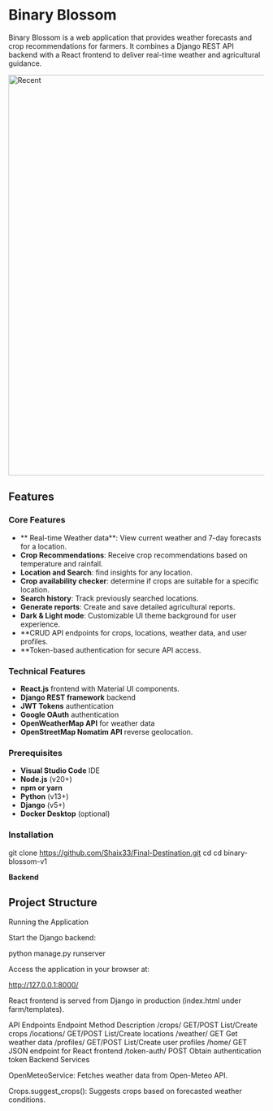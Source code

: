 # Binary Blossom

Binary Blossom is a web application that provides weather forecasts and crop recommendations for farmers. It combines a Django REST API backend with a React frontend to deliver real-time weather and agricultural guidance.

<img width="1187" height="789" alt="Recent" src="https://github.com/user-attachments/assets/57ee34f6-3164-4eec-9bf7-312a6315a52c" />

## Features

### **Core Features**
- ** Real-time Weather data**: View current weather and 7-day forecasts for a location.
- **Crop Recommendations**: Receive crop recommendations based on temperature and rainfall.
- **Location and Search**: find insights for any location.
- **Crop availability checker**: determine if crops are suitable for a specific location.
- **Search history**: Track previously searched locations.
- **Generate reports**: Create and save detailed agricultural reports.
- **Dark & Light mode**: Customizable UI theme background for user experience.
- **CRUD API endpoints for crops, locations, weather data, and user profiles.
- **Token-based authentication for secure API access.

### **Technical Features**
- **React.js** frontend with Material UI components.
- **Django REST framework** backend
- **JWT Tokens** authentication
- **Google OAuth** authentication
- **OpenWeatherMap API** for weather data
- **OpenStreetMap Nomatim API** reverse geolocation.

### Prerequisites
- **Visual Studio Code** IDE
- **Node.js** (v20+)
- **npm or yarn**
- **Python** (v13+)
- **Django** (v5+)
- **Docker Desktop** (optional)

### Installation

git clone https://github.com/Shaix33/Final-Destination.git
cd cd binary-blossom-v1

**Backend**

## Project Structure


Running the Application

Start the Django backend:

python manage.py runserver


Access the application in your browser at:

http://127.0.0.1:8000/


React frontend is served from Django in production (index.html under farm/templates).

API Endpoints
Endpoint	Method	Description
/crops/	GET/POST	List/Create crops
/locations/	GET/POST	List/Create locations
/weather/	GET	Get weather data
/profiles/	GET/POST	List/Create user profiles
/home/	GET	JSON endpoint for React frontend
/token-auth/	POST	Obtain authentication token
Backend Services

OpenMeteoService: Fetches weather data from Open-Meteo API.

Crops.suggest_crops(): Suggests crops based on forecasted weather conditions.
